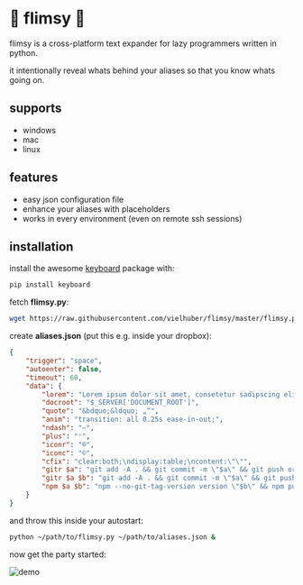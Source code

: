 # 🐨 flimsy 🐨

flimsy is a cross-platform text expander for lazy programmers written in python.

it intentionally reveal whats behind your aliases so that you know whats going on.

## supports

* windows
* mac
* linux

## features

* easy json configuration file
* enhance your aliases with placeholders
* works in every environment (even on remote ssh sessions)

## installation

install the awesome [keyboard](https://github.com/boppreh/keyboard) package with:
```bash
pip install keyboard
```

fetch **flimsy.py**:
```bash
wget https://raw.githubusercontent.com/vielhuber/flimsy/master/flimsy.py
```

create **aliases.json** (put this e.g. inside your dropbox):
```json
{
    "trigger": "space",
    "autoenter": false,
    "timeout": 60,
    "data": {
        "lorem": "Lorem ipsum dolor sit amet, consetetur sadipscing elitr, sed diam nonumy eirmod tempor invidunt ut labore et dolore magna aliquyam erat, sed diam voluptua. At vero eos et accusam et justo duo dolores et ea rebum. Stet clita kasd gubergren, no sea takimata sanctus est Lorem ipsum dolor sit amet. Lorem ipsum dolor sit amet, consetetur sadipscing elitr, sed diam nonumy eirmod tempor invidunt ut labore et dolore magna aliquyam erat, sed diam voluptua. At vero eos et accusam et justo duo dolores et ea rebum. Stet clita kasd gubergren, no sea takimata sanctus est Lorem ipsum dolor sit amet.",
        "docroot": "$_SERVER['DOCUMENT_ROOT']",
        "quote": "&bdquo;&ldquo; „“",
        "anim": "transition: all 0.25s ease-in-out;",
        "ndash": "–",
        "plus": "⁺",
        "iconr": "®",
        "iconc": "©",
        "cfix": "clear:both;\ndisplay:table;\ncontent:\"\"",
        "gitr $a": "git add -A . && git commit -m \"$a\" && git push origin master",
        "gitr $a $b": "git add -A . && git commit -m \"$a\" && git push origin master && git tag -a \"$b\" -m \"$a\" && git push --tags",
        "npm $a $b": "npm --no-git-tag-version version \"$b\" && npm publish && git add -A . && git commit -m \"$a\" && git push origin master && git tag -a \"$b\" -m \"$a\" && git push --tags"
    }
}

```

and throw this inside your autostart:
```bash
python ~/path/to/flimsy.py ~/path/to/aliases.json &
```

now get the party started:

![demo](https://media.giphy.com/media/qPa9vUYCUrx6w/giphy.gif)